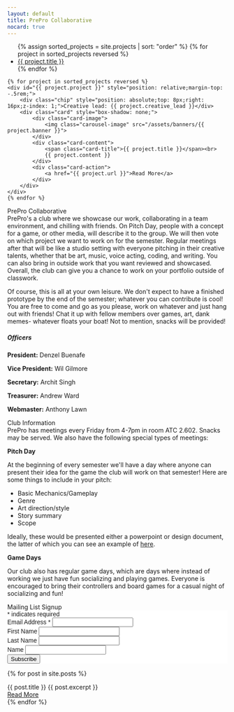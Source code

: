 ```yaml
---
layout: default
title: PrePro Collaborative
nocard: true
---
```

<div class="card">
	<ul class="tabs tabs-fixed-width">
	{% assign sorted_projects = site.projects | sort: "order" %}
	{% for project in sorted_projects reversed %}
	<li class="tab"><a href="#{{ project.project }}">{{ project.title }}</a></li>
	{% endfor %}
	</ul>

	{% for project in sorted_projects reversed %}
	<div id="{{ project.project }}" style="position: relative;margin-top: -.5rem;">
		<div class="chip" style="position: absolute;top: 8px;right: 16px;z-index: 1;">Creative lead: {{ project.creative_lead }}</div>
	    <div class="card" style="box-shadow: none;">
	        <div class="card-image">
	            <img class="carousel-image" src="/assets/banners/{{ project.banner }}">
	        </div>
	        <div class="card-content">
	        	<span class="card-title">{{ project.title }}</span><br>
	            {{ project.content }}
	        </div>
	        <div class="card-action">
	            <a href="{{ project.url }}">Read More</a>
	        </div>
	    </div>
	</div>
	{% endfor %}
</div>

<div class="card">
<div class="card-content" markdown="1">
<span class="card-title">PrePro Collaborative</span><br>
PrePro's a club where we showcase our work, collaborating in a team environment, and chilling with friends. On Pitch Day, people with a concept for a game, or other media, will describe it to the group. We will then vote on which project we want to work on for the semester. Regular meetings after that will be like a studio setting with everyone pitching in their creative talents, whether that be art, music, voice acting, coding, and writing. You can also bring in outside work that you want reviewed and showcased. Overall, the club can give you a chance to work on your portfolio outside of classwork.

Of course, this is all at your own leisure. We don't expect to have a finished prototype by the end of the semester; whatever you can contribute is cool! You are free to come and go as you please, work on whatever and just hang out with friends! Chat it up with fellow members over games, art, dank memes- whatever floats your boat! Not to mention, snacks will be provided!

##### Officers

**President:** Denzel Buenafe

**Vice President:** Wil Gilmore

**Secretary:** Archit Singh

**Treasurer:** Andrew Ward

**Webmaster:** Anthony Lawn
</div>
</div>

<div class="card">
<div class="card-content" markdown="1">
<span class="card-title">Club Information</span><br>
PrePro has meetings every Friday from 4-7pm in room ATC 2.602. Snacks may be served. We also have the following special types of meetings:

**Pitch Day**

At the beginning of every semester we'll have a day where anyone can present their idea for the game the club will work on that semester! Here are some things to include in your pitch:

- Basic Mechanics/Gameplay
- Genre
- Art direction/style
- Story summary
- Scope

Ideally, these would be presented either a powerpoint or design document, the latter of which you can see an example of [here](https://docs.google.com/document/d/107fZhJi9IeexC_kS7h-lza4mn-7zUPgsJdleXpzwzA4/edit?usp=sharing). 

**Game Days**

Our club also has regular game days, which are days where instead of working we just have fun socializing and playing games. Everyone is encouraged to bring their controllers and board games for a casual night of socializing and fun!
</div>
</div>

<div class="card">
<div class="card-content" markdown="1">
<span class="card-title">Mailing List Signup</span><br>
<!-- Begin MailChimp Signup Form -->
<link href="//cdn-images.mailchimp.com/embedcode/classic-10_7.css" rel="stylesheet" type="text/css">
<style type="text/css">
	#mc_embed_signup{background:#fff; clear:left; font:14px Helvetica,Arial,sans-serif; }
	/* Add your own MailChimp form style overrides in your site stylesheet or in this style block.
	   We recommend moving this block and the preceding CSS link to the HEAD of your HTML file. */
</style>
<div id="mc_embed_signup">
<form action="//facebook.us14.list-manage.com/subscribe/post?u=aaf1d3e60a4e6d867b88fed02&amp;id=59fec92c10" method="post" id="mc-embedded-subscribe-form" name="mc-embedded-subscribe-form" class="validate" target="_blank" novalidate>
    <div id="mc_embed_signup_scroll">
<div class="indicates-required"><span class="asterisk">*</span> indicates required</div>
<div class="mc-field-group">
	<label for="mce-EMAIL">Email Address  <span class="asterisk">*</span>
</label>
	<input type="email" value="" name="EMAIL" class="required email" id="mce-EMAIL">
</div>
<div class="mc-field-group">
	<label for="mce-FNAME">First Name </label>
	<input type="text" value="" name="FNAME" class="" id="mce-FNAME">
</div>
<div class="mc-field-group">
	<label for="mce-LNAME">Last Name </label>
	<input type="text" value="" name="LNAME" class="" id="mce-LNAME">
</div>
<div class="mc-field-group">
	<label for="mce-MMERGE3">Name </label>
	<input type="text" value="" name="MMERGE3" class="" id="mce-MMERGE3">
</div>
	<div id="mce-responses" class="clear">
		<div class="response" id="mce-error-response" style="display:none"></div>
		<div class="response" id="mce-success-response" style="display:none"></div>
	</div>    <!-- real people should not fill this in and expect good things - do not remove this or risk form bot signups-->
    <div style="position: absolute; left: -5000px;" aria-hidden="true"><input type="text" name="b_aaf1d3e60a4e6d867b88fed02_59fec92c10" tabindex="-1" value=""></div>
    <div class="clear"><input type="submit" value="Subscribe" name="subscribe" id="mc-embedded-subscribe" class="button"></div>
    </div>
</form>
</div>
<script type='text/javascript' src='//s3.amazonaws.com/downloads.mailchimp.com/js/mc-validate.js'></script><script type='text/javascript'>(function($) {window.fnames = new Array(); window.ftypes = new Array();fnames[0]='EMAIL';ftypes[0]='email';fnames[1]='FNAME';ftypes[1]='text';fnames[2]='LNAME';ftypes[2]='text';fnames[3]='MMERGE3';ftypes[3]='text';}(jQuery));var $mcj = jQuery.noConflict(true);</script>
<!--End mc_embed_signup-->
</div>
</div>

{% for post in site.posts %}
<div class="card">
<div class="card-content">
<span class="card-title" style="cursor: pointer;">{{ post.title }}</span>
{{ post.excerpt }}
</div>
<div class="card-action">
<a href="{{ post.url }}">Read More</a>
</div>
</div>
{% endfor %}
